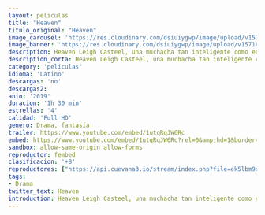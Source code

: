 ```yaml
---
layout: peliculas
title: "Heaven"
titulo_original: "Heaven"
image_carousel: 'https://res.cloudinary.com/dsiuiygwp/image/upload/v1571886952/heaven-min_zhqzti.jpg'
image_banner: 'https://res.cloudinary.com/dsiuiygwp/image/upload/v1571886968/heavee-min_ssrwby.jpg'
description: Heaven Leigh Casteel, una muchacha tan inteligente como encantadora, es la mayor de un grupo de niños pobres que vive en una zona pobre. Mientras trata de sobrevivir a los abusos que sufra, Heaven descubre un oscuro secreto que cambia radicalmente el concepto que tiene de su familia.
description_corta: Heaven Leigh Casteel, una muchacha tan inteligente como encantadora, es la mayor de un grupo de niños pobres que vive en una zona pobre. Mientras trata de sobrevivir a los abusos que sufra, Heaven descubre un oscuro secreto que cambia radicalmente el concepto que tiene de su familia.
category: 'peliculas'
idioma: 'Latino'
descargas: 'no'
descargas2:
anio: '2019'
duracion: '1h 30 min'
estrellas: '4'
calidad: 'Full HD'
genero: Drama, fantasía
trailer: https://www.youtube.com/embed/1utqRqJW6Rc
embed: https://www.youtube.com/embed/1utqRqJW6Rc?rel=0&amp;hd=1&border=0&wmode=opaque&enablejsapi=1&modestbranding=1&controls=1&showinfo=1
sandbox: allow-same-origin allow-forms
reproductor: fembed
clasificacion: '+8'
reproductores: ["https://api.cuevana3.io/stream/index.php?file=ek5lbm9xYWNrS0xYMTZLa2xNbkdvY3ZTb3BtZng4TGp6ZFpobGFMUGtOVFYySmlocU5XTzJkRE1tcHFuajVPb2w1eGphMkhEMGVQWDA2S21ZY1hRNEpQWHAyZHJsWldvbTVtU2ZuUzJ3THVva2FDaVp3PT0","https://feurl.com/v/y32lnue6z-z48xd","https://api.cuevana3.io/rr/gd.php?h=ek5lbm9xYWNrS0xJMVp5b21KREk0dFBLbjVkaHhkRGdrOG1jbnBpUnhhS1ZsV1Y0ZzdtVDRKMnZnNXVDcjVIRHQ5ZVZvNWVucjlxMHpuK1dxTU8zcTVlU3FadVkyUT09"]
tags:
- Drama
twitter_text: Heaven
introduction: Heaven Leigh Casteel, una muchacha tan inteligente como encantadora, es la mayor de un grupo de niños pobres que vive en una zona pobre. Mientras trata de sobrevivir a los abusos que sufra, Heaven descubre un oscuro secreto que cambia radicalmente el concepto que tiene de su familia.
---
```













